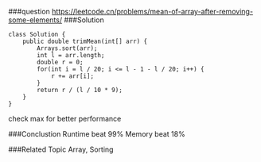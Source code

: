 ###question
https://leetcode.cn/problems/mean-of-array-after-removing-some-elements/
###Solution
```
class Solution {
    public double trimMean(int[] arr) {
        Arrays.sort(arr);
        int l = arr.length;
        double r = 0;
        for(int i = l / 20; i <= l - 1 - l / 20; i++) {
            r += arr[i];
        }
        return r / (l / 10 * 9);
    }
}
```
check max for better performance

###Conclustion
Runtime beat 99%
Memory beat 18%

###Related Topic
Array, Sorting